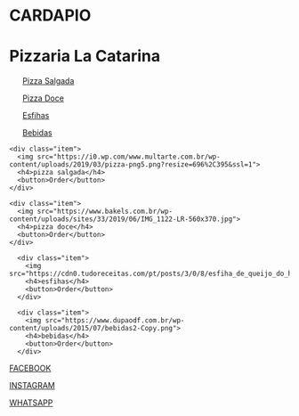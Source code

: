# CARDAPIO

<!DOCTYPE html>
<html lang="pt-br">
<head>
  <meta charset="UTF-8">
  <meta http-equiv="X-UA-Compatible" content="IE=Edge">
  <meta name="viewport" content="width=device-width, initial-scale=1">

  <title>Pizzaria Catarina</title>
  
  <link rel="stylesheet" href="style.css">
</head>

<body>

<h1>Pizzaria La Catarina</h1>

  <nav>
    <ul>
      
<a href="">Pizza Salgada</a>

<a href="">Pizza Doce</a>

<a href="">Esfihas</a>

<a href="">Bebidas</a>
    </ul>
  </nav>
  
  <section class="items">
    
    <div class="item">
      <img src="https://i0.wp.com/www.multarte.com.br/wp-content/uploads/2019/03/pizza-png5.png?resize=696%2C395&ssl=1">
      <h4>pizza salgada</h4>
      <button>Order</button>
    </div>
    
    <div class="item">
      <img src="https://www.bakels.com.br/wp-content/uploads/sites/33/2019/06/IMG_1122-LR-560x370.jpg">
      <h4>pizza doce</h4>
      <button>Order</button>
    </div>
    
      <div class="item">
        <img src="https://cdn0.tudoreceitas.com/pt/posts/3/0/8/esfiha_de_queijo_do_habib_s_2803_600.jpg">
        <h4>esfihas</h4>
        <button>Order</button>
      </div>
      
      <div class="item">
        <img src="https://www.dupaodf.com.br/wp-content/uploads/2015/07/bebidas2-Copy.png">
        <h4>bebidas</h4>
        <button>Order</button>
      </div>
  
  <a href="">FACEBOOK</a>
  
  <a href="">INSTAGRAM</a>
  
  <a href="">WHATSAPP</a>
  
